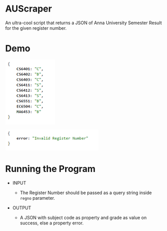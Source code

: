 # AUScraper
An ultra-cool script that returns a JSON of Anna University Semester Result for the given register number.

# Demo
![success](success.png "success")

![error](error.png "error")

# Running the Program
* INPUT
  * The Register Number should be passed as a query string inside `regno` parameter.

* OUTPUT
  * A JSON with subject code as property and grade as value on success, else a property error.
